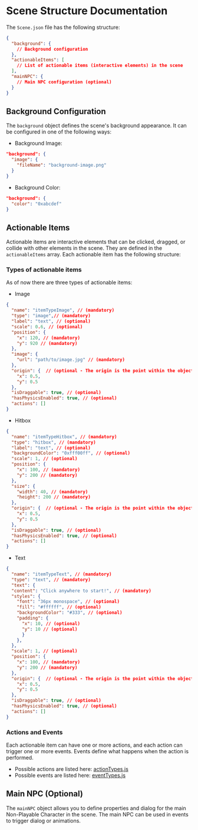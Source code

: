 # Scene Structure Documentation

The `Scene.json` file has the following structure:

```json
{
  "background": {
    // Background configuration
  },
  "actionableItems": [
    // List of actionable items (interactive elements) in the scene
  ],
  "mainNPC": {
    // Main NPC configuration (optional)
  }
}
```

## Background Configuration

The `background` object defines the scene's background appearance. It can be configured in one of the following ways:

* Background Image:

```json
"background": {
  "image": {
    "fileName": "background-image.png"
  }
}
````

* Background Color:

```json
"background": {
  "color": "0xabcdef"
}
```

## Actionable Items

Actionable items are interactive elements that can be clicked, dragged, or collide with other elements in the scene. They are defined in the `actionableItems` array. Each actionable item has the following structure:

### Types of actionable items

As of now there are three types of actionable items:

- Image

```json
{
  "name": "itemTypeImage", // (mandatory)
  "type": "image",// (mandatory)
  "label": "text", // (optional)
  "scale": 0.6, // (optional)
  "position": {
    "x": 120, // (mandatory)
    "y": 920 // (mandatory)
  },
  "image": {
    "url": "path/to/image.jpg" // (mandatory)
  },
  "origin": {  // (optional - The origin is the point within the object from which positioning and rotation are calculated. )
    "x": 0.5,
    "y": 0.5
  },
  "isDraggable": true, // (optional)
  "hasPhysicsEnabled": true, // (optional)
  "actions": []
}
```

- Hitbox
```json
{
  "name": "itemTypeHitbox", // (mandatory)
  "type": "hitbox", // (mandatory)
  "label": "text", // (optional)
  "backgroundColor": "0xfff00ff", // (optional)
  "scale": 1, // (optional)
  "position": {
    "x": 100, // (mandatory)
    "y": 200 // (mandatory)
  },
  "size": {
    "width": 40, // (mandatory)
    "height": 200 // (mandatory)
  },
  "origin": {  // (optional - The origin is the point within the object from which positioning and rotation are calculated. )
    "x": 0.5,
    "y": 0.5
  },
  "isDraggable": true, // (optional)
  "hasPhysicsEnabled": true, // (optional)
  "actions": []
}
```


- Text
```json
{
  "name": "itemTypeText", // (mandatory)
  "type": "text", // (mandatory)
  "text": {
  "content": "Click anywhere to start!", // (mandatory)
  "styles": {
    "font": "36px monospace", // (optional)
    "fill": "#ffffff", // (optional)
    "backgroundColor": "#333", // (optional)
    "padding": {
      "x": 10, // (optional)
      "y": 10 // (optional)
      }
    },
  },
  "scale": 1, // (optional)
  "position": {
    "x": 100, // (mandatory)
    "y": 200 // (mandatory)
  },
  "origin": {  // (optional - The origin is the point within the object from which positioning and rotation are calculated. )
    "x": 0.5,
    "y": 0.5
  },
  "isDraggable": true, // (optional)
  "hasPhysicsEnabled": true, // (optional)
  "actions": []
}
```

### Actions and Events
Each actionable item can have one or more actions, and each action can trigger one or more events. Events define what happens when the action is performed.

* Possible actions are listed here: [actionTypes.js](../scene-generator/actionTypes.js)
* Possible events are listed here: [eventTypes.js](../scene-generator/eventTypes.js)

## Main NPC (Optional)

The `mainNPC` object allows you to define properties and dialog for the main Non-Playable Character in the scene. The main NPC can be used in events to trigger dialog or animations.


